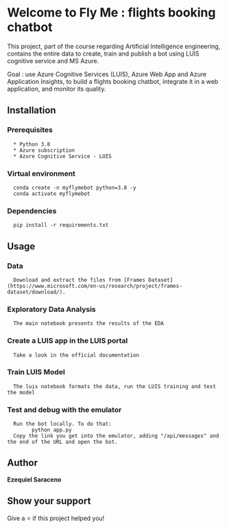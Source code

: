 # Welcome to Fly Me : flights booking chatbot

This project, part of the course regarding Artificial Intelligence engineering, contains the entire data to create, train and publish a bot using LUIS cognitive service and MS Azure.

Goal : use Azure Cognitive Services (LUIS), Azure Web App and Azure Application Insights, to build a flights booking chatbot, integrate it in a web application, and monitor its quality.

## Installation
  ### Prerequisites
      * Python 3.8
      * Azure subscription
      * Azure Cognitive Service - LUIS
  
  ### Virtual environment
      
      conda create -n myflymebot python=3.8 -y
      conda activate myflymebot
      
  ### Dependencies    
      pip install -r requirements.txt
      
  
## Usage
  ### Data
      Download and extract the files from [Frames Dataset](https://www.microsoft.com/en-us/research/project/frames-dataset/download/).

  ### Exploratory Data Analysis
      The main notebook presents the results of the EDA
      
  ### Create a LUIS app in the LUIS portal
      Take a look in the official documentation 
      
  ### Train LUIS Model
      The luis notebook formats the data, run the LUIS training and test the model
      
  ### Test and debug with the emulator
      Run the bot locally. To do that:
            python app.py
      Copy the link you get into the emulator, adding "/api/messages" and the end of the URL and open the bot. 
      
 ## Author
 
 **Ezequiel Saraceno**
 
 ## Show your support

Give a ⭐️ if this project helped you!
 
      
  
